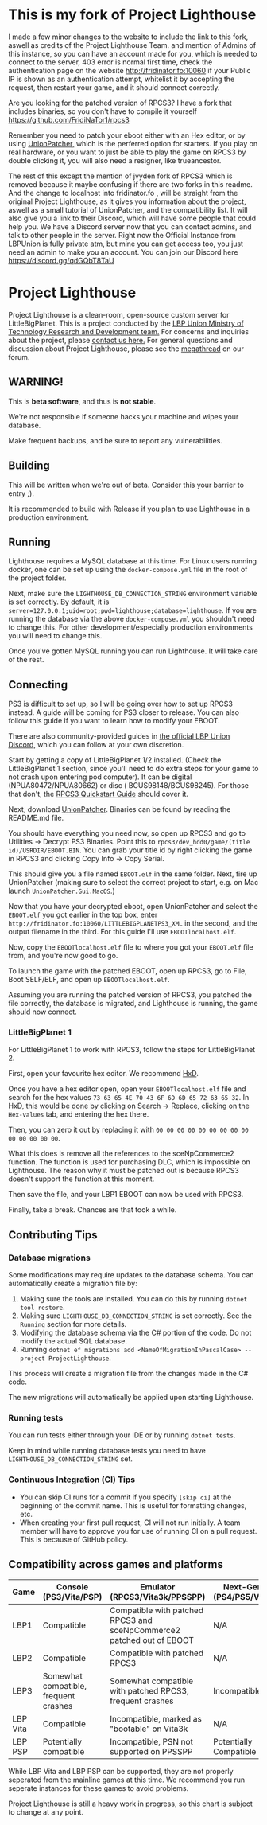 # This is my fork of Project Lighthouse
I made a few minor changes to the website to include the link to this fork, aswell as credits of the Project Lighthouse Team. and mention of Admins of this instance, so you can have an account made for you, which is needed to connect to the server, 403 error is normal first time, check the authentication page on the website http://fridinator.fo:10060 if your Public IP is shown as an authentication attempt, whitelist it by accepting the request, then restart your game, and it should connect correctly.

Are you looking for the patched version of RPCS3? I have a fork that includes binaries, so you don't have to compile it yourself https://github.com/FridiNaTor1/rpcs3

Remember you need to patch your eboot either with an Hex editor, or by using [UnionPatcher,](https://github.com/LBPUnion/UnionPatcher/) which is the perferred option for starters. If you play on real hardware, or you want to just be able to play the game on RPCS3 by double clicking it, you will also need a resigner, like trueancestor.

The rest of this except the mention of jvyden fork of RPCS3 which is removed because it maybe confusing if there are two forks in this readme. And the change to localhost into fridinator.fo , will be straight from the original Project Lighthouse, as it gives you information about the project, aswell as a small tutorial of UnionPatcher, and the compatibility list. It will also give you a link to their Discord, which will have some people that could help you. We have a Discord server now that you can contact admins, and talk to other people in the server. Right now the Official Instance from LBPUnion is fully private atm, but mine you can get access too, you just need an admin to make you an account.
You can join our Discord here https://discord.gg/qdGQbT8TaU
# Project Lighthouse

Project Lighthouse is a clean-room, open-source custom server for LittleBigPlanet. This is a project conducted by
the [LBP Union Ministry of Technology Research and Development team.](https://www.lbpunion.com/technology) For concerns
and inquiries about the project, please [contact us here.](https://www.lbpunion.com/contact) For general questions and
discussion about Project Lighthouse, please see
the [megathread](https://www.lbpunion.com/forum/union-hall/project-lighthouse-littlebigplanet-private-servers-megathread)
on our forum.

## WARNING!

This is **beta software**, and thus is **not stable**.

We're not responsible if someone hacks your machine and wipes your database.

Make frequent backups, and be sure to report any vulnerabilities.

## Building

This will be written when we're out of beta. Consider this your barrier to entry ;).

It is recommended to build with Release if you plan to use Lighthouse in a production environment.

## Running

Lighthouse requires a MySQL database at this time. For Linux users running docker, one can be set up using
the `docker-compose.yml` file in the root of the project folder.

Next, make sure the `LIGHTHOUSE_DB_CONNECTION_STRING` environment variable is set correctly. By default, it
is `server=127.0.0.1;uid=root;pwd=lighthouse;database=lighthouse`. If you are running the database via the
above `docker-compose.yml` you shouldn't need to change this. For other development/especially production environments
you will need to change this.

Once you've gotten MySQL running you can run Lighthouse. It will take care of the rest.

## Connecting

PS3 is difficult to set up, so I will be going over how to set up RPCS3 instead. A guide will be coming for PS3 closer
to release. You can also follow this guide if you want to learn how to modify your EBOOT.

There are also community-provided guides in [the official LBP Union Discord](https://www.lbpunion.com/discord), which
you can follow at your own discretion.

Start by getting a copy of LittleBigPlanet 1/2 installed. (Check the LittleBigPlanet 1 section, since you'll need to do
extra steps for your game to not crash upon entering pod computer). It can be digital (NPUA80472/NPUA80662) or disc (
BCUS98148/BCUS98245). For those that don't, the [RPCS3 Quickstart Guide](https://rpcs3.net/quickstart) should cover it.

Next, download [UnionPatcher](https://github.com/LBPUnion/UnionPatcher/). Binaries can be found by reading the README.md
file.

You should have everything you need now, so open up RPCS3 and go to Utilities -> Decrypt PS3 Binaries. Point this
to `rpcs3/dev_hdd0/game/(title id)/USRDIR/EBOOT.BIN`. You can grab your title id by right clicking the game in RPCS3 and
clicking Copy Info -> Copy Serial.

This should give you a file named `EBOOT.elf` in the same folder. Next, fire up UnionPatcher (making sure to select the
correct project to start, e.g. on Mac launch `UnionPatcher.Gui.MacOS`.)

Now that you have your decrypted eboot, open UnionPatcher and select the `EBOOT.elf` you got earlier in the top box,
enter `http://fridinator.fo:10060/LITTLEBIGPLANETPS3_XML` in the second, and the output filename in the third. For this
guide I'll use `EBOOTlocalhost.elf`.

Now, copy the `EBOOTlocalhost.elf` file to where you got your `EBOOT.elf` file from, and you're now good to go.

To launch the game with the patched EBOOT, open up RPCS3, go to File, Boot SELF/ELF, and open up `EBOOTlocalhost.elf`.

Assuming you are running the patched version of RPCS3, you patched the file correctly, the database is migrated, and
Lighthouse is running, the game should now connect.

### LittleBigPlanet 1

For LittleBigPlanet 1 to work with RPCS3, follow the steps for LittleBigPlanet 2.

First, open your favourite hex editor. We recommend [HxD](https://mh-nexus.de/downloads/HxDSetup.zip).

Once you have a hex editor open, open your `EBOOTlocalhost.elf` file and search for the hex
values `73 63 65 4E 70 43 6F 6D 6D 65 72 63 65 32`. In HxD, this would be done by clicking on Search -> Replace,
clicking on the `Hex-values` tab, and entering the hex there.

Then, you can zero it out by replacing it with `00 00 00 00 00 00 00 00 00 00 00 00 00 00`.

What this does is remove all the references to the sceNpCommerce2 function. The function is used for purchasing DLC,
which is impossible on Lighthouse. The reason why it must be patched out is because RPCS3 doesn't support the function
at this moment.

Then save the file, and your LBP1 EBOOT can now be used with RPCS3.

Finally, take a break. Chances are that took a while.

## Contributing Tips

### Database migrations

Some modifications may require updates to the database schema. You can automatically create a migration file by:

1. Making sure the tools are installed. You can do this by running `dotnet tool restore`.
2. Making sure `LIGHTHOUSE_DB_CONNECTION_STRING` is set correctly. See the `Running` section for more details.
3. Modifying the database schema via the C# portion of the code. Do not modify the actual SQL database.
4. Running `dotnet ef migrations add <NameOfMigrationInPascalCase> --project ProjectLighthouse`.

This process will create a migration file from the changes made in the C# code.

The new migrations will automatically be applied upon starting Lighthouse.

### Running tests

You can run tests either through your IDE or by running `dotnet tests`.

Keep in mind while running database tests you need to have `LIGHTHOUSE_DB_CONNECTION_STRING` set.

### Continuous Integration (CI) Tips

- You can skip CI runs for a commit if you specify `[skip ci]` at the beginning of the commit name. This is useful for
  formatting changes, etc.
- When creating your first pull request, CI will not run initially. A team member will have to approve you for use of
  running CI on a pull request. This is because of GitHub policy.

## Compatibility across games and platforms

| Game     | Console (PS3/Vita/PSP)                | Emulator (RPCS3/Vita3k/PPSSPP)                                         | Next-Gen (PS4/PS5/Vita) |
|----------|---------------------------------------|------------------------------------------------------------------------|-------------------------|
| LBP1     | Compatible                            | Compatible with patched RPCS3 and sceNpCommerce2 patched out of EBOOT  | N/A                     |
| LBP2     | Compatible                            | Compatible with patched RPCS3                                          | N/A                     |
| LBP3     | Somewhat compatible, frequent crashes | Somewhat compatible with patched RPCS3, frequent crashes               | Incompatible            |
| LBP Vita | Compatible                            | Incompatible, marked as "bootable" on Vita3k                           | N/A                     |
| LBP PSP  | Potentially compatible                | Incompatible, PSN not supported on PPSSPP                              | Potentially Compatible  |

While LBP Vita and LBP PSP can be supported, they are not properly seperated from the mainline games at this time. We
recommend you run seperate instances for these games to avoid problems.

Project Lighthouse is still a heavy work in progress, so this chart is subject to change at any point.
